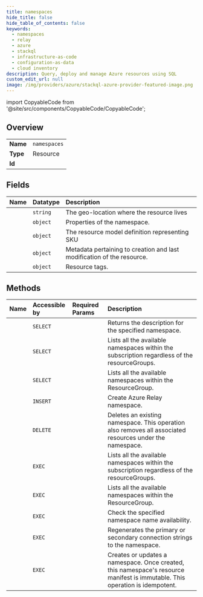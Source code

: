 ```yaml
---
title: namespaces
hide_title: false
hide_table_of_contents: false
keywords:
  - namespaces
  - relay
  - azure    
  - stackql
  - infrastructure-as-code
  - configuration-as-data
  - cloud inventory
description: Query, deploy and manage Azure resources using SQL
custom_edit_url: null
image: /img/providers/azure/stackql-azure-provider-featured-image.png
---
```


import CopyableCode from '@site/src/components/CopyableCode/CopyableCode';




## Overview
<table><tbody>
<tr><td><b>Name</b></td><td><code>namespaces</code></td></tr>
<tr><td><b>Type</b></td><td>Resource</td></tr>
<tr><td><b>Id</b></td><td><CopyableCode code="azure.relay.namespaces" /></td></tr>
</tbody></table>

## Fields
| Name | Datatype | Description |
|:-----|:---------|:------------|
| <CopyableCode code="location" /> | `string` | The geo-location where the resource lives |
| <CopyableCode code="properties" /> | `object` | Properties of the namespace. |
| <CopyableCode code="sku" /> | `object` | The resource model definition representing SKU |
| <CopyableCode code="systemData" /> | `object` | Metadata pertaining to creation and last modification of the resource. |
| <CopyableCode code="tags" /> | `object` | Resource tags. |
## Methods
| Name | Accessible by | Required Params | Description |
|:-----|:--------------|:----------------|:------------|
| <CopyableCode code="get" /> | `SELECT` | <CopyableCode code="namespaceName, resourceGroupName, subscriptionId" /> | Returns the description for the specified namespace. |
| <CopyableCode code="list" /> | `SELECT` | <CopyableCode code="subscriptionId" /> | Lists all the available namespaces within the subscription regardless of the resourceGroups. |
| <CopyableCode code="list_by_resource_group" /> | `SELECT` | <CopyableCode code="resourceGroupName, subscriptionId" /> | Lists all the available namespaces within the ResourceGroup. |
| <CopyableCode code="create_or_update" /> | `INSERT` | <CopyableCode code="namespaceName, resourceGroupName, subscriptionId" /> | Create Azure Relay namespace. |
| <CopyableCode code="delete" /> | `DELETE` | <CopyableCode code="namespaceName, resourceGroupName, subscriptionId" /> | Deletes an existing namespace. This operation also removes all associated resources under the namespace. |
| <CopyableCode code="_list" /> | `EXEC` | <CopyableCode code="subscriptionId" /> | Lists all the available namespaces within the subscription regardless of the resourceGroups. |
| <CopyableCode code="_list_by_resource_group" /> | `EXEC` | <CopyableCode code="resourceGroupName, subscriptionId" /> | Lists all the available namespaces within the ResourceGroup. |
| <CopyableCode code="check_name_availability" /> | `EXEC` | <CopyableCode code="subscriptionId, data__name" /> | Check the specified namespace name availability. |
| <CopyableCode code="regenerate_keys" /> | `EXEC` | <CopyableCode code="authorizationRuleName, namespaceName, resourceGroupName, subscriptionId, data__keyType" /> | Regenerates the primary or secondary connection strings to the namespace. |
| <CopyableCode code="update" /> | `EXEC` | <CopyableCode code="namespaceName, resourceGroupName, subscriptionId" /> | Creates or updates a namespace. Once created, this namespace's resource manifest is immutable. This operation is idempotent. |
